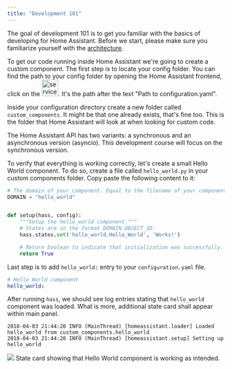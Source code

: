 ```yaml
---
title: "Development 101"
---
```


The goal of development 101 is to get you familiar with the basics of developing for Home Assistant. Before we start, please make sure you familiarize yourself with the [architecture].

To get our code running inside Home Assistant we're going to create a custom component. The first step is to locate your config folder. You can find the path to your config folder by opening the Home Assistant frontend, click on the <img src='/images/screenshots/developer-tool-about-icon.png' alt='service developer tool icon' class="no-shadow" height="38" />. It's the path after the text "Path to configuration.yaml".

Inside your configuration directory create a new folder called `custom_components`. It might be that one already exists, that's fine too. This is the folder that Home Assistant will look at when looking for custom code.

<p class='note'>
The Home Assistant API has two variants: a synchronous and an asynchronous version (asyncio). This development course will focus on the synchronous version.
</p>

To verify that everything is working correctly, let's create a small Hello World component. To do so, create a file called `hello_world.py` in your custom components folder. Copy paste the following content to it:

```python
# The domain of your component. Equal to the filename of your component.
DOMAIN = "hello_world"


def setup(hass, config):
    """Setup the hello_world component."""
    # States are in the format DOMAIN.OBJECT_ID.
    hass.states.set('hello_world.Hello_World', 'Works!')

    # Return boolean to indicate that initialization was successfully.
    return True
```

Last step is to add `hello_world:` entry to your `configuration.yaml` file.

```yaml
# Hello World component
hello_world:
```

After running `hass`, we should see log entries stating that `hello_world` component was loaded. What is more, additional state card shall appear within main panel.

```log
2018-04-03 21:44:20 INFO (MainThread) [homeassistant.loader] Loaded hello_world from custom_components.hello_world
2018-04-03 21:44:20 INFO (MainThread) [homeassistant.setup] Setting up hello_world
```

<p class='img'>
<img src='/images/screenshots/hello-world-state-card.png' />
State card showing that Hello World component is working as intended.
</p>

[architecture]: /developers/architecture/
